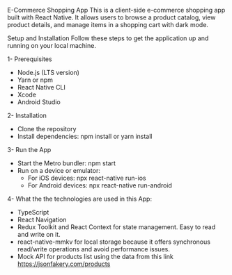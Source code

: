 E-Commerce Shopping App
This is a client-side e-commerce shopping app built with React Native. It allows users to browse a product catalog, view product details, and manage items in a shopping cart with dark mode.

Setup and Installation
Follow these steps to get the application up and running on your local machine.

1- Prerequisites
 - Node.js (LTS version)
 - Yarn or npm
 - React Native CLI
 - Xcode
 - Android Studio

2- Installation
 - Clone the repository
 - Install dependencies: npm install or yarn install

3- Run the App
 - Start the Metro bundler: npm start
 - Run on a device or emulator:
   - For iOS devices: npx react-native run-ios
   - For Android devices: npx react-native run-android

4- What the the technologies are used in this App:
 - TypeScript
 - React Navigation
 - Redux Toolkit and React Context for state management. Easy to read and write on it.
 - react-native-mmkv for local storage because it offers synchronous read/write operations and avoid performance issues.
 - Mock API for products list using the data from this link https://jsonfakery.com/products